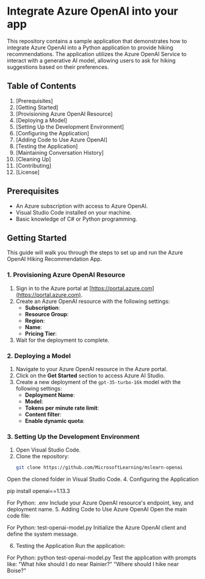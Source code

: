 
# Integrate Azure OpenAI into your app

This repository contains a sample application that demonstrates how to integrate Azure OpenAI into a Python application to provide hiking recommendations. The application utilizes the Azure OpenAI Service to interact with a generative AI model, allowing users to ask for hiking suggestions based on their preferences.

## Table of Contents
1. [Prerequisites]
2. [Getting Started]
3. [Provisioning Azure OpenAI Resource]
4. [Deploying a Model]
5. [Setting Up the Development Environment]
6. [Configuring the Application]
7. [Adding Code to Use Azure OpenAI]
8. [Testing the Application]
9. [Maintaining Conversation History]
10. [Cleaning Up]
11. [Contributing]
12. [License]

## Prerequisites
- An Azure subscription with access to Azure OpenAI.
- Visual Studio Code installed on your machine.
- Basic knowledge of C# or Python programming.

## Getting Started
This guide will walk you through the steps to set up and run the Azure OpenAI Hiking Recommendation App.

### 1. Provisioning Azure OpenAI Resource
1. Sign in to the Azure portal at [https://portal.azure.com](https://portal.azure.com).
2. Create an Azure OpenAI resource with the following settings:
   - **Subscription**: 
   - **Resource Group**: 
   - **Region**:
   - **Name**: 
   - **Pricing Tier**:
3. Wait for the deployment to complete.

### 2. Deploying a Model
1. Navigate to your Azure OpenAI resource in the Azure portal.
2. Click on the **Get Started** section to access Azure AI Studio.
3. Create a new deployment of the `gpt-35-turbo-16k` model with the following settings:
   - **Deployment Name**: 
   - **Model**: 
   - **Tokens per minute rate limit**: 
   - **Content filter**: 
   - **Enable dynamic quota**: 

### 3. Setting Up the Development Environment
1. Open Visual Studio Code.
2. Clone the repository:
   ```bash
   git clone https://github.com/MicrosoftLearning/mslearn-openai
Open the cloned folder in Visual Studio Code.
4. Configuring the Application

pip install openai==1.13.3

For Python: .env
Include your Azure OpenAI resource's endpoint, key, and deployment name.
5. Adding Code to Use Azure OpenAI
Open the main code file:

For Python: test-openai-model.py
Initialize the Azure OpenAI client and define the system message.

6. Testing the Application
Run the application:

For Python: python test-openai-model.py
Test the application with prompts like:
"What hike should I do near Rainier?"
"Where should I hike near Boise?"
